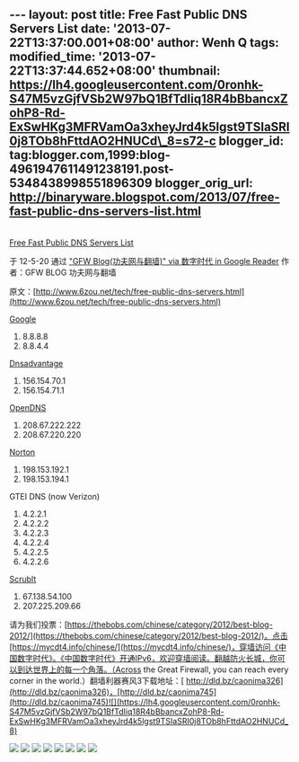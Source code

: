 --- layout: post title: Free Fast Public DNS Servers List date:
'2013-07-22T13:37:00.001+08:00' author: Wenh Q tags: modified\_time:
'2013-07-22T13:37:44.652+08:00' thumbnail:
https://lh4.googleusercontent.com/0ronhk-S47M5vzGjfVSb2W97bQ1BfTdIiq18R4bBbancxZohP8-Rd-ExSwHKg3MFRVamOa3xheyJrd4k5lgst9TSIaSRI0j8TOb8hFttdAO2HNUCd\_8=s72-c
blogger\_id:
tag:blogger.com,1999:blog-4961947611491238191.post-5348438998551896309
blogger\_orig\_url:
http://binaryware.blogspot.com/2013/07/free-fast-public-dns-servers-list.html
---

[\
Free Fast Public DNS Servers
List](http://feedproxy.google.com/~r/chinagfwblog/~3/IcQqmMfcuJA/free-fast-public-dns-servers-list.html)

于 12-5-20 通过 ["GFW Blog(功夫网与翻墙)" via 数字时代 in Google
Reader](http://feeds2.feedburner.com/chinagfwblog) 作者：GFW BLOG
功夫网与翻墙

原文：[http://www.6zou.net/tech/free-public-dns-servers.html](http://www.6zou.net/tech/free-public-dns-servers.html)

[](http://www.6zou.net/tech/free-public-dns-servers.html)

[Google](http://code.google.com/speed/public-dns/)

1.  8.8.8.8
2.  8.8.4.4

[Dnsadvantage](http://www.dnsadvantage.com/)

1.  156.154.70.1
2.  156.154.71.1

[OpenDNS](http://www.opendns.com/)

1.  208.67.222.222
2.  208.67.220.220

[Norton](http://nortondns.com/)

1.  198.153.192.1
2.  198.153.194.1

GTEI DNS (now Verizon)

1.  4.2.2.1
2.  4.2.2.2
3.  4.2.2.3
4.  4.2.2.4
5.  4.2.2.5
6.  4.2.2.6

[ScrubIt](http://www.scrubit.com/)

1.  67.138.54.100
2.  207.225.209.66

请为我们投票：[https://thebobs.com/chinese/category/2012/best-blog-2012/](https://thebobs.com/chinese/category/2012/best-blog-2012/)。点击[https://mycdt4.info/chinese/](https://mycdt4.info/chinese/)，穿墙访问《中国数字时代》。《中国数字时代》开通IPv6，欢迎穿墙阅读。翻越防火长城，你可以到达世界上的每一个角落。（Across
the Great Firewall, you can reach every corner in the
world.）翻墙利器赛风3下载地址：[ http://dld.bz/caonima326](http://dld.bz/caonima326)，[http://dld.bz/caonima745](http://dld.bz/caonima745)![](https://lh4.googleusercontent.com/0ronhk-S47M5vzGjfVSb2W97bQ1BfTdIiq18R4bBbancxZohP8-Rd-ExSwHKg3MFRVamOa3xheyJrd4k5lgst9TSIaSRI0j8TOb8hFttdAO2HNUCd_8)

![](https://lh5.googleusercontent.com/RAXrEjLvOcSvZrvKk5k2095xVXJIcS8FhWvI05MTwo63RFDDISs74oHQQRgn9dNaw-Fq6zulP3n5kA863mmm4c6rqmcMaBceaekKb-PZqio3BPLbgfE) ![](https://lh4.googleusercontent.com/dK_b5p4CB4JUmHY7VAE_aW_Nm2GdvkLrDttOpyFharO8Rz3bn9LumiRUk3HVGwXaxWDttg0iVLWYdmNuvkOWJ5zm8seFs_tVrnJ05PgUAf0w2EDW-XQ) ![](https://lh6.googleusercontent.com/nWZ9DBvBaUL_EyvPLeuwo6qoj-Uf1hY6kVR976H8xtH4sMMZWtxi1PdIMrAMuNvDQgegbKnYPSxvP_cakh3DdWlwSNnb6qL1jBGDsrGrpnmCQUNa_Ew) ![](https://lh5.googleusercontent.com/EOLj-7E23eE7dHhLm4wsJQCaY0lKNNkbKlc14TW0QfyG7vGkUDBgVKgK2AwK7SN77kIH6DcKc2vbAh-fDq9GkwefKPBjwoZx8I1zhXhVgRp3e7unutE) ![](https://lh3.googleusercontent.com/kQ4FUtyWvKiH_-4wxhlALreN9SJoJxdTSZbmVG2PP5lDZELagYErg7khi8JmtXmTQsf_2qilpCAT8cF3eh29Lo5qpsSKQ1O7ShWYjg6fmvoa8AIaf4M) ![](https://lh6.googleusercontent.com/7T3XWJLoW1eqOzxs_76A0x-whtCsZls2KMrOgUOCE79RYScBxyEAIqXz2kJnp0VUCA6djsGERbF3yk_gvgsa2LiSNCHl1Idfp5EjMZjEsc37QoTgRRk) ![](https://lh3.googleusercontent.com/H5b4sNdSL3z5aBl9Uy4vEAnDTpnwDgYUY5a_T8CcGtf8B9CRwacRlj46rx-LM_rhVbU5WZO6IS_uChEEfKqg7zt1lhWJgxxblQF0SDg7qX3oDIIxxOU) ![](https://lh6.googleusercontent.com/GkelQwLOe1V5KtJMIpWmL7CDH7G0WMLxIMNgifc9NrPK7qXxIzJR5rG0Ggaw5t7spQgUUiDA0voB1CESlWSpfjH1bREOUfREAxl0F2shBsuJpkfifPM)
